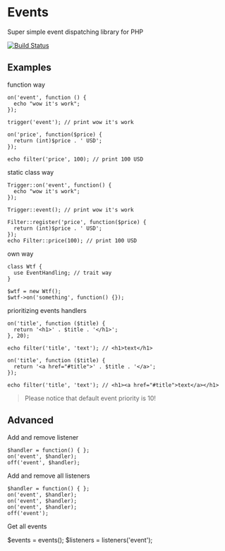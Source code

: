 # Events

Super simple event dispatching library for PHP

[![Build Status](https://travis-ci.org/OzzyCzech/events.png?branch=master)](https://travis-ci.org/OzzyCzech/events)

## Examples

function way

    on('event', function () {
      echo "wow it's work";
    });

    trigger('event'); // print wow it's work

    on('price', function($price) {
      return (int)$price . ' USD';
    });

    echo filter('price', 100); // print 100 USD

static class way

    Trigger::on('event', function() {
      echo "wow it's work";
    });

    Trigger::event(); // print wow it's work

    Filter::register('price', function($price) {
      return (int)$price . ' USD';
    });
    echo Filter::price(100); // print 100 USD

own way

    class Wtf {
      use EventHandling; // trait way
    }

    $wtf = new Wtf();
    $wtf->on('something', function() {});

prioritizing events handlers

    on('title', function ($title) {
      return '<h1>' . $title . '</h1>';
    }, 20);

    echo filter('title', 'text'); // <h1>text</h1>

    on('title', function ($title) {
      return '<a href="#title">' . $title . '</a>';
    });

    echo filter('title', 'text'); // <h1><a href="#title">text</a></h1>

> Please notice that default event priority is 10!

## Advanced

Add and remove listener

    $handler = function() { };
    on('event', $handler);
    off('event', $handler);

Add and remove all listeners

    $handler = function() { };
    on('event', $handler);
    on('event', $handler);
    on('event', $handler);
    off('event');

Get all events

   $events = events();
   $listeners = listeners('event');